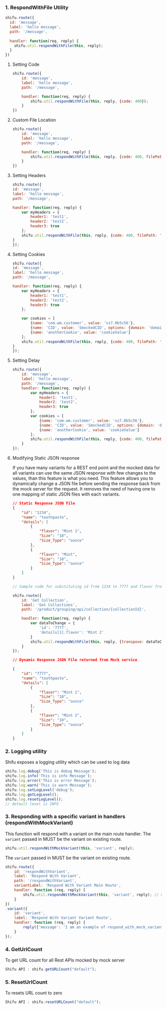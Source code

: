 ### 1. RespondWithFile Utility
```js
shifu.route({
  id: 'message',
  label: 'hello message',
  path: '/message',
 
  handler: function(req, reply) {
    shifu.util.respondWithFile(this, reply);
  }
})
```

1. Setting Code
    ```js
    shifu.route({
        id: 'message',
        label: 'hello message',
        path: '/message',
 
        handler: function(req, reply) {
            shifu.util.respondWithFile(this, reply, {code: 400});
        }
    })
    ```

1. Custom File Location
    ```js
    shifu.route({
        id: 'message',
        label: 'hello message',
        path: '/message',
 
        handler: function(req, reply) {
            shifu.util.respondWithFile(this, reply, {code: 400, filePath: '../mocked-data/fileName.json'});
        }
    })
    ```

1. Setting Headers
    ```js
    shifu.route({
    id: 'message',
    label: 'hello message',
    path: '/message',
    
    handler: function(req, reply) {
        var myHeaders = {
            header1: 'test1',
            header2: 'test2',
            header3: true
        };
        shifu.util.respondWithFile(this, reply, {code: 400, filePath: '../mocked-data/fileName.json', headers: myHeaders});
    }
    });
    ```

1. Setting Cookies
    ```js
    shifu.route({
    id: 'message',
    label: 'hello message',
    path: '/message',
    
    handler: function(req, reply) {
        var myHeaders = {
            header1: 'test1',
            header2: 'test2',
            header3: true
        };
    
        var cookies = [
            {name: 'com.wm.customer', value: 'vz7.0b5c56'},
            {name: 'CID', value: 'SmockedCID', options: {domain: 'domain', path: '/'}},
            {name: 'anotherCookie', value: 'cookieValue'}
        ];
        shifu.util.respondWithFile(this, reply, {code: 400, filePath: '../mocked-data/fileName.json', headers: myHeaders, cookies: cookies});
    }
    });
    ```
    
1. Setting Delay
    ```js
    shifu.route({
        id: 'message',
        label: 'hello message',
        path: '/message',
        handler: function(req, reply) {
            var myHeaders = {
                header1: 'test1',
                header2: 'test2',
                header3: true
            };
            var cookies = [
                {name: 'com.wm.customer', value: 'vz7.0b5c56'},
                {name: 'CID', value: 'SmockedCID', options: {domain: 'domain', path: '/'}},
                {name: 'anotherCookie', value: 'cookieValue'}
            ];
            shifu.util.respondWithFile(this, reply, {code: 400, filePath: '../mocked-data/fileName.json', headers: myHeaders, cookies: cookies, delay: 1000});
        }
    });
    ```

1. Modifying Static JSON response

    If you have many variants for a REST end point and the mocked data for all variants can use the same JSON response with few changes to the values, than this feature is what you need. This feature allows you to dynamically change a JSON file before sending the response back from the mock server for the request. It removes the need of having one to one mapping of static JSON files with each variants. 
 
    ```json
    // Static Response JSON File
    {
        "id": "1234",
        "name": "toothpaste",
        "details": [
            {
                "flavor": "Mint 1",
                "Size": "10",
                "Size_Type": "ounce"
            },
            {
                "flavor": "Mint",
                "Size": "10",
                "Size_Type": "ounce"
            }
        ]
    }
    ```

    ```js
    // Sample code for substituting id from 1234 to 7777 and flavor from Mint to Mint 2 for second array element in routes

    shifu.route({
        id: 'Get Collection',
        label: 'Get Collections',
        path: '/product/grouping/api/collection/{collectionId}',
    
        handler: function(req, reply) {
            var dataToChange = {
                'id': '7777',
                'details[1].flavor': 'Mint 2'
            }
            shifu.util.respondWithFile(this, reply, {transpose: dataToChange}); 
        }
    });
    ```

    ```json
    // Dynamic Response JSON File returned from Mock service

    {
        "id": "7777",
        "name": "toothpaste",
        "details": [
            {
                "flavor": "Mint 1",
                "Size": "10",
                "Size_Type": "ounce"
            },
            {
                "flavor": "Mint 2",
                "Size": "10",
                "Size_Type": "ounce"
            }
        ]
    }
    ```

### 2. Logging utility
Shifu exposes a logging utility which can be used to log data 

```js
shifu.log.debug('This is debug Message');
shifu.log.info('This is info Message');
shifu.log.error('This is error Message');
shifu.log.warn('This is warn Message');
shifu.log.setLogLevel('debug');
shifu.log.getLogLevel();
shifu.log.resetLogLevel();
// default level is INFO
```

### 3. Responding with a specific variant in handlers (respondWithMockVariant)

This function will respond with a variant on the main route handler. The `variant` passed in MUST be the variant on existing route. 
```js
shifu.util.respondWithMockVariant(this, 'variant', reply);
```

The `variant` passed in MUST be the variant on existing route. 
```js
shifu.route({
    id: 'respondWithVariant',
    label: 'Respond With Variant',
    path: '/respondWithVariant',
    variantLabel: 'Respond With Variant Main Route',
    handler: function (req, reply) {
        shifu.util.respondWithMockVariant(this, 'variant', reply); // make sure that the variant exist in the same route.
    }
})
.variant({
    id: 'variant',
    label: 'Respond With Variant Variant Route',
    handler: function (req, reply) {
        reply({'message': 'I am an example of respond_with_mock_variant instead of response of main route '});
    }
});
```

### 4. GetUrlCount
To get URL count for all Rest APIs mocked by mock server 
```js
Shifu API : shifu.getURLCount("default");
```

### 5. ResetUrlCount
To resets URL count to zero
```js
Shifu API : shifu.resetURLCount("default");
```
